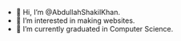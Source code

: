 - 👋 Hi, I’m @AbdullahShakilKhan.
- 👀 I’m interested in making websites.
- 🌱 I’m currently graduated in Computer Science.


<!---
AbdullahShakilKhan/AbdullahShakilKhan is a ✨ special ✨ repository because its `README.md` (this file) appears on your GitHub profile.
You can click the Preview link to take a look at your changes.
--->
